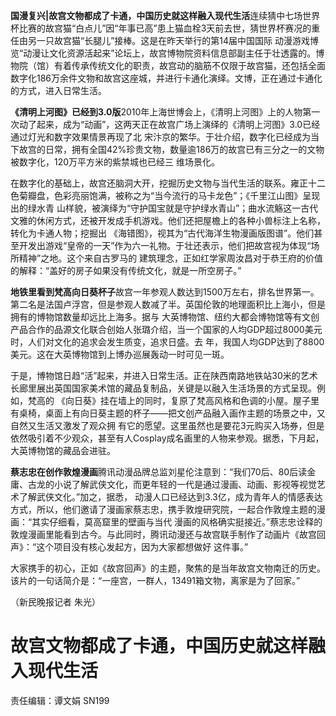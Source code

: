**国漫复兴|故宫文物都成了卡通，中国历史就这样融入现代生活**连续猜中七场世界杯比赛的故宫猫“白点儿”因“年事已高”患上猫血栓3天前去世，猜世界杯赛况的重任由另一只故宫猫“长腿儿”接棒。这是在昨天举行的第14届中国国际
动漫游戏博览“动漫让文化资源活起来”论坛上，故宫博物院资料信息部副主任于壮透露的。博物院（馆）有着传承传统文化的职责，故宫动的脑筋不仅限于故宫猫，还包括全面
数字化186万余件文物和故宫这座城，并进行卡通化演绎。文博，正在通过卡通化的方式，进入日常生活。

**《清明上河图》已经到3.0版**2010年上海世博会上，《清明上河图》上的人物第一次动了起来，成为“动画”，这两天正在故宫广场上演绎的《清明上河图》3.0已经通过灯光和数字效果情景再现了北
宋汴京的繁华。于壮介绍，数字化已经成为当下故宫的日常，拥有全国42%珍贵文物，数量逾186万的故宫已有三分之一的文物被数字化，120万平方米的紫禁城也已经三
维场景化。

在数字化的基础上，故宫还脑洞大开，挖掘历史文物与当代生活的联系。雍正十二色菊瓣盘，色彩亮丽饱满，被称之为“当今流行的马卡龙色”；《千里江山图》呈现出的绿水青
山样貌，被演绎为“守护国宝就是守护绿水青山”；曲水流觞这一古代文雅的休闲方式，还被开发成手机游戏。他们还把屋檐上的各种小兽标注上名称，转化为卡通人物；挖掘出
《海错图》，视其为“古代海洋生物漫画版图谱”。他们甚至开发出游戏“皇帝的一天”作为六一礼物。于壮还表示，他们把故宫视为体现“场所精神”之地。这个来自古罗马的
建筑理念，正如红学家周汝昌对于恭王府的价值的解释：“盖好的房子如果没有传统文化，就是一所空房子。”

**地铁里看到梵高向日葵杯子**故宫一年参观人数达到1500万左右，排名世界第一。第二名是法国卢浮宫，但是参观人数减了半。英国伦敦的地理面积比上海小，但是拥有的博物馆数量却远比上海多。据与
大英博物馆、纽约大都会博物馆等有文创产品合作的品源文化联合创始人张璐介绍，当一个国家的人均GDP超过8000美元时，人们对文化的追求会发生质变，追求日盛。去
年，我国人均GDP达到了8800美元。这在大英博物馆到上博办巡展轰动一时可见一斑。

于是，博物馆日趋“活”起来，并进入日常生活。正在陕西南路地铁站30米的艺术长廊里展出英国国家美术馆的藏品复制品，关键是以融入生活场景的方式呈现。例如，梵高的
《向日葵》挂在墙上的同时，复原了梵高风格和色调的小屋。屋子里有桌椅，桌面上有向日葵主题的杯子——把文创产品融入画作主题的场景之中，又自然又生活又激发了观众拥
有它的愿望。这里虽然也是要花3元购买入场券，但是依然吸引着不少观众，甚至有人Cosplay成名画里的人物来参观。据悉，下月起，大英博物馆的藏品会进驻。

**蔡志忠在创作敦煌漫画**腾讯动漫品牌总监刘星伦注意到：“我们70后、80后读金庸、古龙的小说了解武侠文化，而更年轻的一代是通过漫画、动画、影视等视觉艺术了解武侠文化。”加之，据悉，
动漫人口已经达到3.3亿，成为青年人的情感表达方式，所以，他们邀请了漫画家蔡志忠，携手敦煌研究院，一起合作敦煌主题的漫画：“其实仔细看，莫高窟里的壁画与当代
漫画的风格确实挺接近。”蔡志忠诠释的敦煌漫画里能看到古今。与此同时，腾讯动漫还与故宫联手制作了动画片《故宫回声》：“这个项目没有核心发起方，因为大家都想做好
这件事。”

大家携手的初心，正如《故宫回声》的主题，聚焦的是当年故宫文物南迁的历史。该片的一句话简介是：“一座宫，一群人，13491箱文物，离家是为了回家。”

（新民晚报记者 朱光）

# 故宫文物都成了卡通，中国历史就这样融入现代生活

责任编辑：谭文娟 SN199

